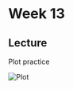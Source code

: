 # Week 13

## Lecture

Plot practice

![Plot](https://github.com/b04901043/110-1_Quantitative_Methods_For_Decision_Making/blob/main/Week13/YaoWenChannelStats.png)
